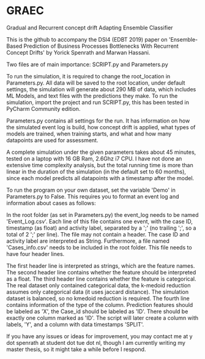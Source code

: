 # GRAEC
Gradual and Recurrent concept drift Adapting Ensemble Classifier

This is the github to accompany the DSI4 (EDBT 2019) paper on 'Ensemble-Based Prediction of Business Processes Bottlenecks With Recurrent Concept Drifts' by Yorick Spenrath and Marwan Hassani.

Two files are of main importance: SCRIPT.py and Parameters.py

To run the simulation, it is required to change the root_location in Parameters.py. All data will be saved to the root location, under default settings, the simulation will generate about 290 MB of data, which includes ML Models, and text files with the predictions they make. To run the simulation, import the project and run SCRIPT.py, this has been tested in PyCharm Community edition.

Parameters.py contains all settings for the run. It has information on how the simulated event log is build, how concept drift is applied, what types of models are trained, when training starts, and what and how many datapoints are used for assessment.

A complete simulation under the given parameters takes about 45 minutes, tested on a laptop with 16 GB Ram, 2.6Ghz i7 CPU. I have not done an extensive time complexity analysis, but the total running time is more than linear in the duration of the simulation (in the default set to 60 months), since each model predicts all datapoints with a timestamp after the model.

To run the program on your own dataset, set the variable 'Demo' in Parameters.py to False. This requires you to format an event log and information about cases as follows:

In the root folder (as set in Parameters.py) the event_log needs to be named 'Event_Log.csv'. Each line of this file contains one event, with the case ID, timestamp (as float) and activity label, separated by a ';' (no trailing ';', so a total of 2 ';' per line). The file may not contain a header. The case ID and activity label are interpreted as String. Furthermore, a file named 'Cases_info.csv' needs to be included in the root folder. This file needs to have four header lines.

The first header line is interpreted as strings, which are the feature names.
The second header line contains whether the feature should be interpreted as a float.
The third header line contains whether the feature is categorical. The real dataset only contained categorical data, the k-medoid reduction assumes only categorical data (it uses jaccard distance). The simulation dataset is balanced, so no kmedoid reduction is required.
The fourth line contains information of the type of the column. Prediction features should be labeled as 'X', the Case_id should be labeled as 'ID'. There should be exactly one column marked as 'ID'. The script will later create a column with labels, 'Y', and a column with data timestamps 'SPLIT'.

If you have any issues or ideas for improvement, you may contact me at y dot spenrath at student dot tue dot nl, though I am currently writing my master thesis, so it might take a while before I respond.
